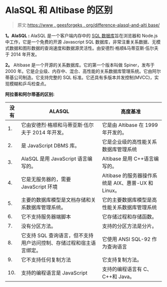# AlaSQL 和 Altibase 的区别

> 原文:[https://www . geesforgeks . org/difference-alasql-and-alti base/](https://www.geeksforgeeks.org/difference-between-alasql-and-altibase/)

**1。AlaSQL :**
AlaSQL 是一个客户端内存中的 [SQL 数据库](https://www.geeksforgeeks.org/sql-tutorial/)旨在浏览器和 Node.js 中工作，它是一个免费的开源 Javascript SQL 数据库，非常注重关系数据、无模式数据和图形数据的查询速度和数据源灵活性。由安德烈·格顺&马蒂亚斯·伍尔夫于 2014 年开发。

**2。**
Altibase 是一个开源的关系数据库。它的第一个版本叫做 Spiner，发布于 2000 年。它是企业级、内存中、混合、高性能的关系数据库管理系统。它由阿尔蒂基公司制造。它支持完整的 SQL 标准。它还具有多版本并发控制(MVCC)，实现模糊和乒乓检查点。

**阿拉善和阿尔蒂基的区别:**

<center>

| 没有 | ALASQL | 高度基准 |
| --- | --- | --- |
| 1. | 它由安德烈·格顺和马蒂亚斯·伍尔夫于 2014 年开发。 | 它是由 Altibase 在 1999 年开发的。 |
| 2. | 是 JavaScript DBMS 库。 | 它是企业级的高性能关系数据库管理系统 |
| 3. | AlaSQL 是用 JavaScript 语言编写的。 | Altibase 是用 C++语言编写的。 |
| 4. | 它是无服务器的，需要 JavaScript 环境 | Altibase 的服务器操作系统是 AIX、惠普-UX 和 Linux。 |
| 5. | 主要的数据库模型是文档存储和关系数据库管理系统。 | 它的主要数据库模型是高性能关系数据库管理系统 |
| 6. | 它不支持服务器端脚本 | 它存储过程和存储函数。 |
| 7. | 没有分区方法。 | 支持的分区方法是分片。 |
| 8. | 它支持 SQL 查询语言，但不支持用户访问控制、存储过程和宿主语言绑定。 | 它使用 ANSI SQL-92 作为查询语言 |
| 9. | 它不支持任何复制方法 | 它支持复制方法。 |
| 10. | 支持的编程语言是 JavaScript | 支持的编程语言有 C、C++和 Java。 |

</center>